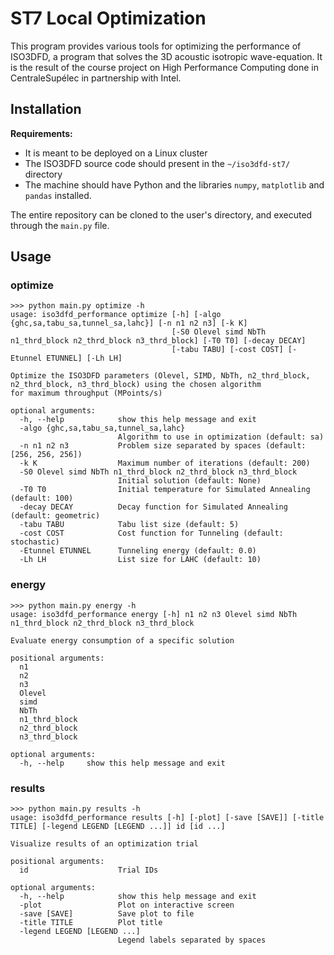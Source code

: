 # ST7 Local Optimization

This program provides various tools for optimizing the performance of ISO3DFD, a program that solves the 3D acoustic isotropic wave-equation. It is the result of the course project on High Performance Computing done in CentraleSupélec in partnership with Intel. 

## Installation

**Requirements:** 
- It is meant to be deployed on a Linux cluster
- The ISO3DFD source code should present in the `~/iso3dfd-st7/` directory
- The machine should have Python and the libraries `numpy`, `matplotlib` and `pandas` installed.

The entire repository can be cloned to the user's directory, and executed through the `main.py` file.

## Usage

### optimize

```
>>> python main.py optimize -h
usage: iso3dfd_performance optimize [-h] [-algo {ghc,sa,tabu_sa,tunnel_sa,lahc}] [-n n1 n2 n3] [-k K]
                                    [-S0 Olevel simd NbTh n1_thrd_block n2_thrd_block n3_thrd_block] [-T0 T0] [-decay DECAY]
                                    [-tabu TABU] [-cost COST] [-Etunnel ETUNNEL] [-Lh LH]

Optimize the ISO3DFD parameters (Olevel, SIMD, NbTh, n2_thrd_block, n2_thrd_block, n3_thrd_block) using the chosen algorithm
for maximum throughput (MPoints/s)

optional arguments:
  -h, --help            show this help message and exit
  -algo {ghc,sa,tabu_sa,tunnel_sa,lahc}
                        Algorithm to use in optimization (default: sa)
  -n n1 n2 n3           Problem size separated by spaces (default: [256, 256, 256])
  -k K                  Maximum number of iterations (default: 200)
  -S0 Olevel simd NbTh n1_thrd_block n2_thrd_block n3_thrd_block
                        Initial solution (default: None)
  -T0 T0                Initial temperature for Simulated Annealing (default: 100)
  -decay DECAY          Decay function for Simulated Annealing (default: geometric)
  -tabu TABU            Tabu list size (default: 5)
  -cost COST            Cost function for Tunneling (default: stochastic)
  -Etunnel ETUNNEL      Tunneling energy (default: 0.0)
  -Lh LH                List size for LAHC (default: 10)
```

### energy

```
>>> python main.py energy -h
usage: iso3dfd_performance energy [-h] n1 n2 n3 Olevel simd NbTh n1_thrd_block n2_thrd_block n3_thrd_block

Evaluate energy consumption of a specific solution

positional arguments:
  n1
  n2
  n3
  Olevel
  simd
  NbTh
  n1_thrd_block
  n2_thrd_block
  n3_thrd_block

optional arguments:
  -h, --help     show this help message and exit
```

### results

```
>>> python main.py results -h
usage: iso3dfd_performance results [-h] [-plot] [-save [SAVE]] [-title TITLE] [-legend LEGEND [LEGEND ...]] id [id ...]

Visualize results of an optimization trial

positional arguments:
  id                    Trial IDs

optional arguments:
  -h, --help            show this help message and exit
  -plot                 Plot on interactive screen
  -save [SAVE]          Save plot to file
  -title TITLE          Plot title
  -legend LEGEND [LEGEND ...]
                        Legend labels separated by spaces
```